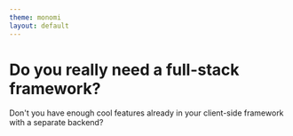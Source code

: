 ```yaml
---
theme: monomi
layout: default
---
```


# Do you really need a full-stack framework?

Don't you have enough cool features already in your client-side framework with a separate backend?